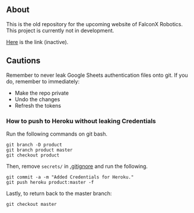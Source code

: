 ## About

This is the old repository for the upcoming website of FalconX Robotics. This project is currently not in development.

[Here](https://falconxrobotics.herokuapp.com/) is the link (inactive).

## Cautions
Remember to never leak Google Sheets authentication files onto git.
If you do, remember to immediately:
- Make the repo private
- Undo the changes
- Refresh the tokens

### How to push to Heroku without leaking Credentials
Run the following commands on git bash.
```
git branch -D product
git branch product master
git checkout product
```
Then, remove `secrets/` in [.gitignore](.gitignore) and run the following.
```
git commit -a -m "Added Credentials for Heroku."
git push heroku product:master -f
```
Lastly, to return back to the master branch:
```
git checkout master
```
